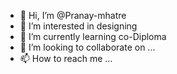 - 👋 Hi, I’m @Pranay-mhatre
- 👀 I’m interested in designing
- 🌱 I’m currently learning co-Diploma
- 💞️ I’m looking to collaborate on ...
- 📫 How to reach me ...

<!---
Pranay-mhatre/Pranay-mhatre is a ✨ special ✨ repository because its `README.md` (this file) appears on your GitHub profile.
You can click the Preview link to take a look at your changes.
--->
